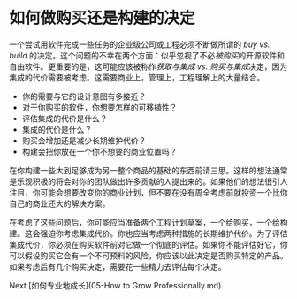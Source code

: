 # 如何做购买还是构建的决定

一个尝试用软件完成一些任务的企业级公司或工程必须不断做所谓的 *buy vs. build* 的决定。这个问题的不幸在两个方面：似乎忽视了不必*被购买*的开源软件和自由软件。更重要的是，这可能应该被称作*获取与集成 vs. 购买与集成*决定，因为集成的代价需要被考虑。这需要商业上，管理上，工程理解上的大量结合。

- 你的需要与它的设计意图有多接近？
- 对于你购买的软件，你想要怎样的可移植性？
- 评估集成的代价是什么？
- 集成的代价是什么？
- 购买会增加还是减少长期维护代价？
- 构建会把你放在一个你不想要的商业位置吗？

在你构建一些大到足够成为另一整个商品的基础的东西前请三思。这样的想法通常是乐观积极的将会对你的团队做出许多贡献的人提出来的。如果他们的想法很引人注目，你可能会想要改变你的商业计划，但不要在没有周全考虑前就投资一个比你自己的商业还大的解决方案。

在考虑了这些问题后，你可能应当准备两个工程计划草案，一个给购买，一个给构建。这会强迫你考虑集成代价。你也应当考虑两种措施的长期维护代价。为了评估集成代价，你必须在购买软件前对它做一个彻底的评估。如果你不能评估好它，你可以假设购买它会有一个不可预料的风险，你应该以此决定是否购买特定的产品。如果考虑后有几个购买决定，需要花一些精力去评估每个决定。

Next [如何专业地成长](05-How to Grow Professionally.md)
